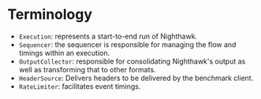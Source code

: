 # Terminology 

- `Execution`: represents a start-to-end run of Nighthawk.
- `Sequencer`: the sequencer is responsible for managing the flow and timings within an execution.
- `OutputCollector`: responsible for consolidating Nighthawk's output as well as transforming that to other formats.
- `HeaderSource`: Delivers headers to be delivered by the benchmark client.
- `RateLimiter`: facilitates event timings.
